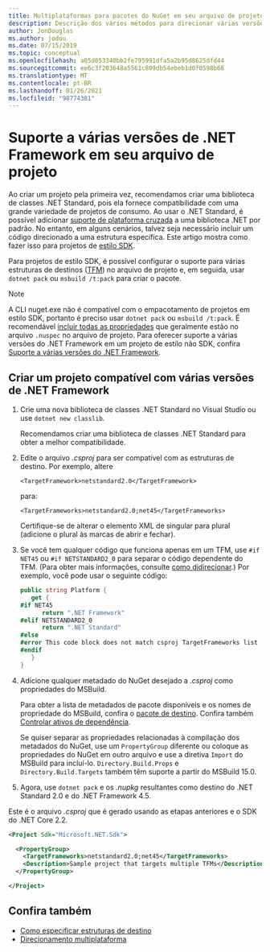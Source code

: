 ```yaml
---
title: Multiplataformas para pacotes do NuGet em seu arquivo de projeto
description: Descrição dos vários métodos para direcionar várias versões de .NET Framework de dentro de um único pacote NuGet em seu arquivo de projeto.
author: JonDouglas
ms.author: jodou
ms.date: 07/15/2019
ms.topic: conceptual
ms.openlocfilehash: a05d053340bb2fe795991dfa5a2b95d8625dfd44
ms.sourcegitcommit: ee6c3f203648a5561c809db54ebeb1d0f0598b68
ms.translationtype: MT
ms.contentlocale: pt-BR
ms.lasthandoff: 01/26/2021
ms.locfileid: "98774381"
---
```

# <a name="support-multiple-net-framework-versions-in-your-project-file"></a>Suporte a várias versões de .NET Framework em seu arquivo de projeto

Ao criar um projeto pela primeira vez, recomendamos criar uma biblioteca de classes .NET Standard, pois ela fornece compatibilidade com uma grande variedade de projetos de consumo. Ao usar o .NET Standard, é possível adicionar [suporte de plataforma cruzada](/dotnet/standard/library-guidance/cross-platform-targeting) a uma biblioteca .NET por padrão. No entanto, em alguns cenários, talvez seja necessário incluir um código direcionado a uma estrutura específica. Este artigo mostra como fazer isso para projetos de [estilo SDK](../resources/check-project-format.md).

Para projetos de estilo SDK, é possível configurar o suporte para várias estruturas de destinos ([TFM](/dotnet/standard/frameworks)) no arquivo de projeto e, em seguida, usar `dotnet pack` ou `msbuild /t:pack` para criar o pacote.

> [!NOTE]
> A CLI nuget.exe não é compatível com o empacotamento de projetos em estilo SDK, portanto é preciso usar `dotnet pack` ou `msbuild /t:pack`. É recomendável [incluir todas as propriedades](../reference/msbuild-targets.md#pack-target) que geralmente estão no arquivo `.nuspec` no arquivo de projeto. Para oferecer suporte a várias versões do .NET Framework em um projeto de estilo não SDK, confira [Suporte a várias versões do .NET Framework](supporting-multiple-target-frameworks.md).

## <a name="create-a-project-that-supports-multiple-net-framework-versions"></a>Criar um projeto compatível com várias versões de .NET Framework

1. Crie uma nova biblioteca de classes .NET Standard no Visual Studio ou use `dotnet new classlib`.

   Recomendamos criar uma biblioteca de classes .NET Standard para obter a melhor compatibilidade.

2. Edite o arquivo *.csproj* para ser compatível com as estruturas de destino. Por exemplo, altere
   
   `<TargetFramework>netstandard2.0</TargetFramework>`
   
   para:
   
   `<TargetFrameworks>netstandard2.0;net45</TargetFrameworks>`

   Certifique-se de alterar o elemento XML de singular para plural (adicione o plural às marcas de abrir e fechar).

3. Se você tem qualquer código que funciona apenas em um TFM, use `#if NET45` ou `#if NETSTANDARD2_0` para separar o código dependente do TFM. (Para obter mais informações, consulte [como didirecionar](/dotnet/core/tutorials/libraries#how-to-multitarget).) Por exemplo, você pode usar o seguinte código:

   ```csharp
   public string Platform {
      get {
   #if NET45
         return ".NET Framework"
   #elif NETSTANDARD2_0
         return ".NET Standard"
   #else
   #error This code block does not match csproj TargetFrameworks list
   #endif
      }
   }
   ```

4. Adicione qualquer metadado do NuGet desejado a *.csproj* como propriedades do MSBuild.

   Para obter a lista de metadados de pacote disponíveis e os nomes de propriedade do MSBuild, confira o [pacote de destino](../reference/msbuild-targets.md#pack-target). Confira também [Controlar ativos de dependência](../consume-packages/package-references-in-project-files.md#controlling-dependency-assets).

   Se quiser separar as propriedades relacionadas à compilação dos metadados do NuGet, use um `PropertyGroup` diferente ou coloque as propriedades do NuGet em outro arquivo e use a diretiva `Import` do MSBuild para incluí-lo. `Directory.Build.Props` e `Directory.Build.Targets` também têm suporte a partir do MSBuild 15.0.

5. Agora, use `dotnet pack` e os *.nupkg* resultantes como destino do .NET Standard 2.0 e do .NET Framework 4.5.

Este é o arquivo *.csproj* que é gerado usando as etapas anteriores e o SDK do .NET Core 2.2.

```xml
<Project Sdk="Microsoft.NET.Sdk">

  <PropertyGroup>
    <TargetFrameworks>netstandard2.0;net45</TargetFrameworks>
    <Description>Sample project that targets multiple TFMs</Description>
  </PropertyGroup>

</Project>
```

## <a name="see-also"></a>Confira também

* [Como especificar estruturas de destino](/dotnet/standard/frameworks#how-to-specify-target-frameworks)
* [Direcionamento multiplataforma](/dotnet/standard/library-guidance/cross-platform-targeting)

